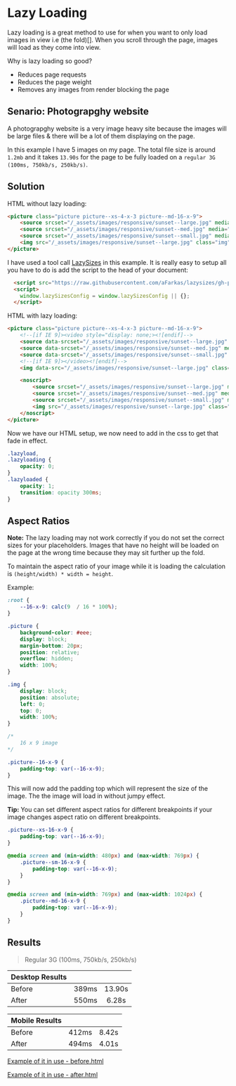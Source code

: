 # Lazy Loading

Lazy loading is a great method to use for when you want to only load images in view i.e (the fold)[]. When you scroll through the page, images will load as they come into view.

Why is lazy loading so good?

- Reduces page requests
- Reduces the page weight
- Removes any images from render blocking the page

## Senario: Photograpghy website

A photograpghy website is a very image heavy site because the images will be large files & there will be a lot of them displaying on the page.

In this example I have 5 images on my page. The total file size is around `1.2mb` and it takes `13.90s` for the page to be fully loaded on a `regular 3G (100ms, 750kb/s, 250kb/s)`.

## Solution

HTML without lazy loading:

```html
<picture class="picture picture--xs-4-x-3 picture--md-16-x-9">
	<source srcset="/_assets/images/responsive/sunset--large.jpg" media="(min-width: 769px)">
	<source srcset="/_assets/images/responsive/sunset--med.jpg" media="(min-width: 480px) and (max-width: 769px)">
	<source srcset="/_assets/images/responsive/sunset--small.jpg" media="(max-width: 480px)">
	<img src="/_assets/images/responsive/sunset--large.jpg" class="img" alt="Sunset photograpghy" />
</picture>
```

I have used a tool call [LazySizes](https://github.com/aFarkas/lazysizes) in this example. It is really easy to setup all you have to do is add the script to the head of your document:

```html
  <script src="https://raw.githubusercontent.com/aFarkas/lazysizes/gh-pages/lazysizes.min.js" async=""></script>
  <script>
    window.lazySizesConfig = window.lazySizesConfig || {};
  </script>
```

HTML with lazy loading:

```html
<picture class="picture picture--xs-4-x-3 picture--md-16-x-9">
	<!--[if IE 9]><video style="display: none;><![endif]-->
	<source data-srcset="/_assets/images/responsive/sunset--large.jpg" media="(min-width: 769px)">
	<source data-srcset="/_assets/images/responsive/sunset--med.jpg" media="(min-width: 480px) and (max-width: 769px)">
	<source data-srcset="/_assets/images/responsive/sunset--small.jpg" media="(max-width: 480px)">
	<!--[if IE 9]></video><![endif]-->
	<img data-src="/_assets/images/responsive/sunset--large.jpg" class="img lazyload" alt="Sunset photograpghy" />

	<noscript>
		<source srcset="/_assets/images/responsive/sunset--large.jpg" media="(min-width: 769px)">
		<source srcset="/_assets/images/responsive/sunset--med.jpg" media="(min-width: 480px) and (max-width: 769px)">
		<source srcset="/_assets/images/responsive/sunset--small.jpg" media="(max-width: 480px)">
		<img src="/_assets/images/responsive/sunset--large.jpg" class="img" alt="Sunset photograpghy" />
	</noscript>
</picture>
```

Now we have our HTML setup, we now need to add in the css to get that fade in effect.

```css
.lazyload,
.lazyloading {
	opacity: 0;
}
.lazyloaded {
	opacity: 1;
	transition: opacity 300ms;
}
```

## Aspect Ratios

**Note:** The lazy loading may not work correctly if you do not set the correct sizes for your placeholders. Images that have no height will be loaded on the page at the wrong time because they may sit further up the fold.

To maintain the aspect ratio of your image while it is loading the calculation is `(height/width) * width = height`.

Example:

```css
:root {
	--16-x-9: calc(9  / 16 * 100%);
}

.picture {
	background-color: #eee;
	display: block;
	margin-bottom: 20px;
	position: relative;
	overflow: hidden;
	width: 100%;
}

.img {
	display: block;
	position: absolute;
	left: 0;
	top: 0;
	width: 100%;
}

/*
	16 x 9 image
*/

.picture--16-x-9 {
	padding-top: var(--16-x-9);
}

```

This will now add the padding top which will represent the size of the image. The the image will load in without jumpy effect.

**Tip:** You can set different aspect ratios for different breakpoints if your image changes aspect ratio on different breakpoints.

```css
.picture--xs-16-x-9 {
	padding-top: var(--16-x-9);
}

@media screen and (min-width: 480px) and (max-width: 769px) {
	.picture--sm-16-x-9 {
		padding-top: var(--16-x-9);
	}
}

@media screen and (min-width: 769px) and (max-width: 1024px) {
	.picture--md-16-x-9 {
		padding-top: var(--16-x-9);
	}
}
```

## Results
> Regular 3G (100ms, 750kb/s, 250kb/s)

|Desktop Results     |      |       |
|--------------------|:----:|:-----:|
|Before              | 389ms| 13.90s|
|After               | 550ms|  6.28s|


|Mobile Results      |      |       |
|--------------------|:----:|:-----:|
|Before              | 412ms|  8.42s|
|After               | 494ms|  4.01s|

[Example of it in use - before.html](https://cdm.rawgit/code-mattclaffey/performance-kit/master/demos/04/before.html)

[Example of it in use - after.html](https://cdm.rawgit/code-mattclaffey/performance-kit/master/demos/04/after.html)
